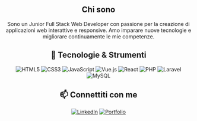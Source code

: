 <div align="center">
  <h2>Chi sono</h2>
  
  Sono un Junior Full Stack Web Developer con passione per la creazione di applicazioni web interattive e responsive. Amo imparare nuove tecnologie e migliorare continuamente le mie competenze.
</div>

<div align="center">
  <h2>🔧 Tecnologie & Strumenti</h2>
  
  ![HTML5](https://img.shields.io/badge/-HTML5-E34F26?style=flat-square&logo=html5&logoColor=white)
  ![CSS3](https://img.shields.io/badge/-CSS3-1572B6?style=flat-square&logo=css3)
  ![JavaScript](https://img.shields.io/badge/-JavaScript-F7DF1E?style=flat-square&logo=javascript&logoColor=black)
  ![Vue.js](https://img.shields.io/badge/-Vue.js-4FC08D?style=flat-square&logo=vue.js&logoColor=white)
  ![React](https://img.shields.io/badge/-React-61DAFB?style=flat-square&logo=react&logoColor=black)
  ![PHP](https://img.shields.io/badge/-PHP-777BB4?style=flat-square&logo=php&logoColor=white)
  ![Laravel](https://img.shields.io/badge/-Laravel-FF2D20?style=flat-square&logo=laravel&logoColor=white)
  ![MySQL](https://img.shields.io/badge/-MySQL-4479A1?style=flat-square&logo=mysql&logoColor=white)

<!-- 🌱 Attualmente sto studiando: -->

</div>

<div align="center">
  <h2>📫 Connettiti con me</h2>
  
  [![LinkedIn](https://img.shields.io/badge/-LinkedIn-blue)](https://www.linkedin.com/in/alex-sibiriu-293368312/)
  [![Portfolio](https://img.shields.io/badge/-Portfolio-gold)](https://alex-sibiriu-portfolio.vercel.app)
</div>
